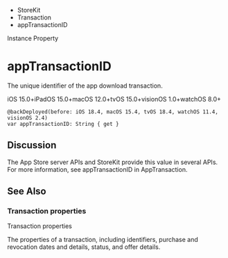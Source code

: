 

- StoreKit
- Transaction
-  appTransactionID 

Instance Property

# appTransactionID

The unique identifier of the app download transaction.

iOS 15.0+iPadOS 15.0+macOS 12.0+tvOS 15.0+visionOS 1.0+watchOS 8.0+

``` source
@backDeployed(before: iOS 18.4, macOS 15.4, tvOS 18.4, watchOS 11.4, visionOS 2.4)
var appTransactionID: String { get }
```

## Discussion

The App Store server APIs and StoreKit provide this value in several APIs. For more information, see appTransactionID in AppTransaction.

## See Also

### Transaction properties

Transaction properties

The properties of a transaction, including identifiers, purchase and revocation dates and details, status, and offer details.

